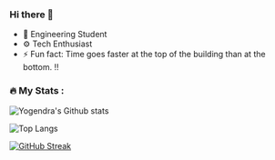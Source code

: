 ### Hi there 👋


- 🚀 Engineering Student
- ⚙️ Tech Enthusiast
- ⚡ Fun fact: Time goes faster at the top of the building than at the bottom. !!

### :fire: My Stats :<br/>
<img src="https://komarev.com/ghpvc/?username=yogendrabaskota&style=flat-square&color=blue" alt=""/><br/>
![Yogendra's Github stats](https://github-readme-stats.vercel.app/api?username=yogendrabaskota&show_icons=true&theme=radical&count_private=true)






![Top Langs](https://github-readme-stats.vercel.app/api/top-langs/?username=yogendrabaskota&layout=compact&theme=radical&count_private=true)

[![GitHub Streak](https://github-readme-streak-stats.herokuapp.com/?user=yogendrabaskota&theme=dark)](https://git.io/streak-stats)


